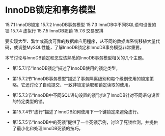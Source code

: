 # InnoDB锁定和事务模型

15.7.1 InnoDB锁定
15.7.2 InnoDB事务模型
15.7.3 InnoDB中不同SQL语句设置的锁
15.7.4 虚拟行
15.7.5 InnoDB死锁
15.7.6 交易安排

要实现大型、繁忙或高度可靠的数据库应用程序，从不同的数据库系统移植大量代码，或调整MySQL性能，了解InnoDB锁定和InnoDB事务模型非常重要。

本节讨论与InnoDB锁定和您应该熟悉的InnoDB事务模型相关的几个主题。

- 第15.7.1节“InnoDB锁定”描述了InnoDB使用的锁定类型。

- 第15.7.2节“InnoDB事务模型”描述了事务隔离级别和每个级别使用的锁定策略。它还讨论了自动提交、一致非锁定读取和锁定读取的使用。

- 第15.7.3节“InnoDB中不同SQL语句设置的锁”讨论了InnoDB针对不同语句设置的特定类型的锁。

- 第15.7.4节“虚行”描述了InnoDB如何使用下一个键锁定来避免虚行。

- 第15.7.5节“InnoDB中的死锁”提供了一个死锁示例，讨论了死锁检测，并提供了最小化和处理InnoDB死锁的技巧。
